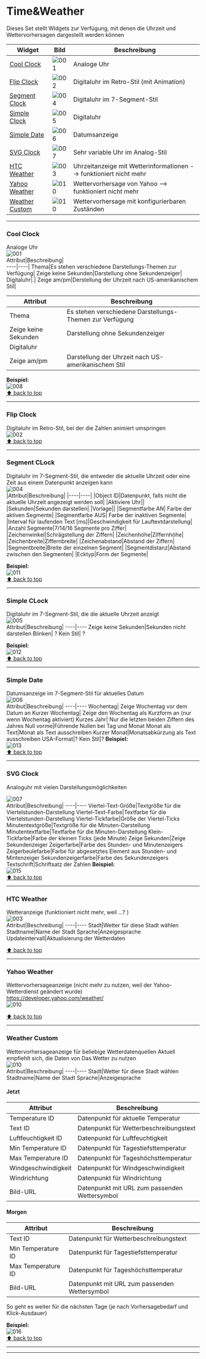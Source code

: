 # Time&Weather
Dieses Set stellt WIdgets zur Verfügung, mit denen die Uhrzeit und Wettervorhersagen dargestellt werden können  

|Widget                           | Bild  | Beschreibung|   
|---------------------------------|-------|-------------|
[Cool Clock](#cool-clock)        | ![001]|Analoge Uhr|
[Flip Clock](#flip-clock)        | ![002]|Digitaluhr im Retro-Stil (mit Animation)|
[Segment Clock](#segment-clock)  | ![004]|Digitaluhr im 7-Segment-Stil|
[Simple Clock](#simple-clock)    | ![005]|Digitaluhr|
[Simple Date](#simple-date)      | ![006]|Datumsanzeige|
[SVG Clock](#svg-clock)          | ![007]|Sehr variable Uhr im Analog-Stil|
[HTC Weather](#htc-weather)      | ![003]|Uhrzeitanzeige mit Wetterinformationen --> funktioniert nicht mehr|
[Yahoo Weather](#yahoo-weather)  | ![010]|Wettervorhersage von Yahoo --> funktioniert nicht mehr|
[Weather Custom](#weather-custom)| ![010]|Wettervorhersage mit konfigurierbaren Zuständen|
 
*********************************************************

### Cool Clock  
Analoge Uhr  
![001]  
Attribut|Beschreibung|  
----|----|
Thema|Es stehen verschiedene Darstellungs-Themen zur Verfügung|
Zeige keine Sekunden|Darstellung ohne Sekundenzeiger|
Digitaluhr|.|
Zeige am/pm|Derstellung der Uhrzeit nach US-amerikanischem Stil|
 
| Attribut                     |              Beschreibung                        |
|----------------------|----------------------------------------------------------|
| Thema                | Es stehen verschiedene Darstellungs-Themen zur Verfügung |
| Zeige keine Sekunden | Darstellung ohne Sekundenzeiger                          |
| Digitaluhr           |                                                          |
| Zeige am/pm          | Darstellung der Uhrzeit nach US-amerikanischem Stil      |  

**Beispiel:**  
![008]  
[:arrow_up: back to top ](#Time&Weather)  
*********************************************************

### Flip Clock    
Digitaluhr im Retro-Stil, bei der die Zahlen animiert umspringen  
![002]  
[:arrow_up: back to top ](#Time&Weather)  
*********************************************************


### Segment CLock    
Digitaluhr im 7-Segment-Stil, die entweder die aktuelle Uhrzeit oder eine Zeit aus einem Datenpunkt anzeigen kann  
![004]  
|Attribut|Beschreibung|
|----|----|
|Object ID|Datenpunkt, falls nicht die aktuelle Uhrzeit angezeigt werden soll|
|Aktiviere Uhr||
|Sekunden|Sekunden darstellen|
|Vorlage||
|Segmentfarbe AN| Farbe der aktiven Segmente|
|Segmentfarbe AUS|  Farbe der inaktiven Segmente|
|Interval für laufenden Text [ms]|Geschwindigkeit für Lauftextdarstellung|
|Anzahl Segmente|7/14/16 Segmente pro Ziffer|
|Zeichenwinkel|Schrägstellung der Ziffern|
|Zeichenhöhe|Ziffernhöhe|
|Zeichenbreite|Ziffernbreite|
|Zeichenabstand|Abstand der Ziffern|
|Segmentbreite|Breite der einzelnen Segment|
|Segmentdistanz|Abstand zwischen den Segmenten|
|Ecktyp|Form der Segmente|  

**Beispiel:**  
![011]  
[:arrow_up: back to top ](#Time&Weather)  
*********************************************************

### Simple CLock    
Digitaluhr im 7-Segment-Stil, die  die aktuelle Uhrzeit anzeigt  
![005]  
Attribut|Beschreibung|
----|----
Zeige keine Sekunden|Sekunden nicht darstellen
Blinken| ?
Kein Stil| ?

**Beispiel:**  
![012]  
[:arrow_up: back to top ](#Time&Weather)  
*********************************************************

### Simple Date    
Datumsanzeige im 7-Segment-Stil für aktuelles Datum  
![006]  
Attribut|Beschreibung|
----|----
Wochentag| Zeige Wochentag vor dem Datum an
Kurzer Wochentag| Zeige den Wochentag als Kurzform an (nur wenn Wochentag aktiviert)
Kurzes Jahr| Nur die letzten beiden Ziffern des Jahres
Null vorme|Führende Nullen bei Tag und Monat
Monat als Text|Monat als Text ausschreiben
Kurzer Monat|Monatsabkürzung als Text ausschreiben
USA-Format|?
Kein Stil|?
**Beispiel:**  
![013]  
[:arrow_up: back to top ](#Time&Weather)  
*********************************************************

### SVG Clock    
Analoguhr mit vielen Darstellungsmöglichkeiten

![007]  
Attribut|Beschreibung|
----|----
Viertel-Text-Größe|Textgröße für die Viertelstunden-Darstellung
Viertel-Text-Farbe|Textfarbe für die Viertelstunden-Darstellung
Viertel-Tickfarbe|Größe der Viertel-Ticks
Minutentextgröße|Textgröße für die Minuten-Darstellung
Minutentextfarbe|Textfarbe für die Minuten-Darstellung
Klein-Tickfarbe|Farbe der kleinen Ticks (jede Minute)
Zeige Sekunden|Zeige Sekundenzeiger
Zeigerfarbe|Farbe des Stunden- und Minutenzeigers
Zeigerbeulefarbe|Farbe für abgesetztes Element aus Stunden- und Mintenzeiger
Sekundenzeigerfarbe|Farbe des Sekundenzeigers
Textschrift|Schriftsatz der Zahlen
**Beispiel:**  
![015]  
[:arrow_up: back to top ](#Time&Weather)  
*********************************************************

### HTC Weather    
Wetteranzeige  (funktioniert nicht mehr, weil ...? )  
![003]  
Attribut|Beschreibung|
----|----
Stadt|Wetter für diese Stadt wählen
Stadtname|Name der Stadt
Sprache|Anzeigesprache
Updateintervall|Aktualisierung der Wetterdaten

[:arrow_up: back to top ](#Time&Weather)  
*********************************************************

### Yahoo Weather    
Wettervorhersageanzeige (nicht mehr zu nutzen, weil der Yahoo-Wetterdienst geändert wurde)  
https://developer.yahoo.com/weather/  
![010]  

[:arrow_up: back to top ](#Time&Weather)  
*********************************************************

### Weather Custom
Wettervorhersageanzeige für beliebige Wetterdatenquellen
Aktuell empfiehlt sich, die Daten von Das.Wetter zu nutzen  
![010]  
Attribut|Beschreibung|
----|----
Stadt|Wetter für diese Stadt wählen
Stadtname|Name der Stadt
Sprache|Anzeigesprache

#### Jetzt  
Attribut|Beschreibung|
----|----  
Temperature ID|Datenpunkt für aktuelle Temperatur
Text ID|Datenpunkt für Wetterbeschreibungstext
Luftfeuchtigkeit ID|Datenpunkt für Luftfeuchtigkeit
Min Temperature ID|Datenpunkt für Tagestiefsttemperatur
Max Temperature ID|Datenpunkt für Tageshöchsttemperatur
Windgeschwindigkeit|Datenpunkt für Windgeschwindigkeit
Windrichtung|Datenpunkt für Windrichtung
Bild-URL|Datenpunkt mit URL zum passenden Wettersymbol

#### Morgen  
Attribut|Beschreibung|
----|----  
Text ID|Datenpunkt für Wetterbeschreibungstext
Min Temperature ID|Datenpunkt für Tagestiefsttemperatur
Max Temperature ID|Datenpunkt für Tageshöchsttemperatur
Bild-URL|Datenpunkt mit URL zum passenden Wettersymbol

So geht es weiter für die nächsten Tage (je nach Vorhersagebedarf und Klick-Ausdauer)  

**Beispiel:**  
![016]  
[:arrow_up: back to top ](#Time&Weather)  
*********************************************************
*********************************************************

[001]: media/iobroker-vis-timeandweather_timeandweather_coolclock.png 
[002]: media/iobroker-vis-timeandweather_timeandweather_flipclock.png
[003]: media/iobroker-vis-timeandweather_timeandweather_htcweather.png
[004]: media/iobroker-vis-timeandweather_timeandweather_segmentclock.png
[005]: media/iobroker-vis-timeandweather_timeandweather_simpleclock.png
[006]: media/iobroker-vis-timeandweather_timeandweather_simpledate.png
[007]: media/iobroker-vis-timeandweather_timeandweather_svgclock.png
[008]: media/iobroker-vis-timeandweather_timeandweather_coolclock_config.png
[009]: media/iobroker-vis-timeandweather_timeandweather_htcweather_config.png
[010]: media/iobroker-vis-timeandweather_timeandweather_yahooweather.png
[011]: media/iobroker-vis-timeandweather_timeandweather_segmentclock_config.png
[012]: media/iobroker-vis-timeandweather_timeandweather_simpleclock_config.png
[013]: media/iobroker-vis-timeandweather_timeandweather_simpledate_config.png
[014]: media/iobroker-vis-timeandweather_timeandweather_svgclock_config.png
[015]: media/iobroker-vis-timeandweather_timeandweather_explain_svgclock.gif
[016]: media/iobroker-vis-timeandweather_timeandweather_explain_CustomWeather.gif